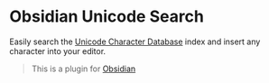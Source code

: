 # Obsidian Unicode Search

Easily search the [Unicode Character Database](https://www.unicode.org/ucd/) index
and insert any character into your editor.

> This is a plugin for [Obsidian](https://obsidian.md)
